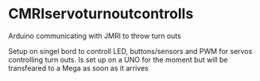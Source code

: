 # CMRIservoturnoutcontrolls
Arduino communicating with JMRI to throw turn outs

Setup on singel bord to controll LED, buttons/sensors and PWM for servos controlling turn outs.
Is set up on a UNO for the moment but will be transfeared to a Mega as soon as it arrives